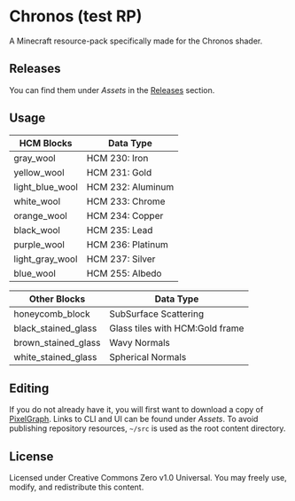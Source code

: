 # Chronos (test RP)
A Minecraft resource-pack specifically made for the Chronos shader.

## Releases
You can find them under _Assets_ in the [Releases](https://github.com/null511/MCRP-Chronos/releases) section.

## Usage

|HCM Blocks|Data Type|
|-|-|
|gray_wool|HCM 230: Iron|
|yellow_wool|HCM 231: Gold|
|light_blue_wool|HCM 232: Aluminum|
|white_wool|HCM 233: Chrome|
|orange_wool|HCM 234: Copper|
|black_wool|HCM 235: Lead|
|purple_wool|HCM 236: Platinum|
|light_gray_wool|HCM 237: Silver|
|blue_wool|HCM 255: Albedo|

|Other Blocks|Data Type|
|-|-|
|honeycomb_block|SubSurface Scattering|
|black_stained_glass|Glass tiles with HCM:Gold frame|
|brown_stained_glass|Wavy Normals|
|white_stained_glass|Spherical Normals|

## Editing

If you do not already have it, you will first want to download a copy of [PixelGraph](https://github.com/null511/PixelGraph/releases). Links to CLI and UI can be found under _Assets_. To avoid publishing repository resources, `~/src` is used as the root content directory.

## License
Licensed under Creative Commons Zero v1.0 Universal. You may freely use, modify, and redistribute this content.
